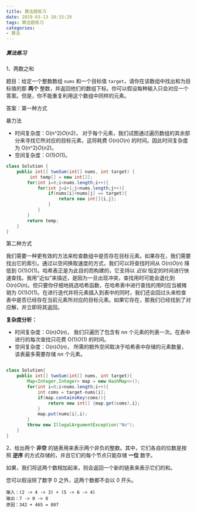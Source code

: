 ```yaml
---
title: 算法题练习
date: 2019-03-13 10:33:29
tags: 算法题练习
categories:
- 算法
---
```


##### 算法练习

1、两数之和

题目：给定一个整数数组 `nums` 和一个目标值 `target`，请你在该数组中找出和为目标值的那 **两个** 整数，并返回他们的数组下标。你可以假设每种输入只会对应一个答案。但是，你不能重复利用这个数组中同样的元素。

答案：第一种方式

暴力法

- 时间复杂度：O(n^2)*O*(*n*2)， 对于每个元素，我们试图通过遍历数组的其余部分来寻找它所对应的目标元素，这将耗费 O(n)*O*(*n*) 的时间。因此时间复杂度为 O(n^2)*O*(*n*2)。
- 空间复杂度：O(1)*O*(1)。 

```java
class Solution {
    public int[] twoSum(int[] nums, int target) {
         int temp[] = new int[2];
        for(int i=0;i<nums.length;i++){
            for(int j=i+1;j<nums.length;j++){
                if(nums[i]+nums[j] == target){
                    return new int[]{i,j};
                }
            }
        }
        return temp;
    }
}
```

第二种方式

我们需要一种更有效的方法来检查数组中是否存在目标元素。如果存在，我们需要找出它的索引。通过以空间换取速度的方式，我们可以将查找时间从 O(n)*O*(*n*) 降低到 O(1)*O*(1)。哈希表正是为此目的而构建的，它支持以 *近似* 恒定的时间进行快速查找。我用“近似”来描述，是因为一旦出现冲突，查找用时可能会退化到 O(n)*O*(*n*)。但只要你仔细地挑选哈希函数，在哈希表中进行查找的用时应当被摊销为 O(1)*O*(1)。在进行迭代并将元素插入到表中的同时，我们还会回过头来检查表中是否已经存在当前元素所对应的目标元素。如果它存在，那我们已经找到了对应解，并立即将其返回。

**复杂度分析：**

- 时间复杂度：O(n)*O*(*n*)， 我们只遍历了包含有 n*n* 个元素的列表一次。在表中进行的每次查找只花费 O(1)*O*(1) 的时间。
- 空间复杂度：O(n)*O*(*n*)， 所需的额外空间取决于哈希表中存储的元素数量，该表最多需要存储 n*n* 个元素。

```java

class Solution{
    public int[] twoSum(int[] nums, int target){
        Map<Integer,Integer> map = new HashMap<>();
        for(int i=0;i<nums.length;i++){
            int coms = target-nums[i];
            if(map.containsKey(coms)){
                return new int[] {map.get(coms),i};
            }
            map.put(nums[i],i);
        }
        throw new IllegalArgumentException("No");
    }
}
```

2、给出两个 **非空** 的链表用来表示两个非负的整数。其中，它们各自的位数是按照 **逆序** 的方式存储的，并且它们的每个节点只能存储 **一位** 数字。

如果，我们将这两个数相加起来，则会返回一个新的链表来表示它们的和。

您可以假设除了数字 0 之外，这两个数都不会以 0 开头。

```
输入：(2 -> 4 -> 3) + (5 -> 6 -> 4)
输出：7 -> 0 -> 8
原因：342 + 465 = 807
```

